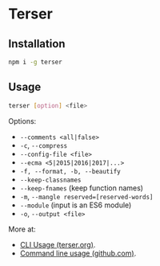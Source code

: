 # Terser

## Installation

```bash
npm i -g terser
```

## Usage

```bash
terser [option] <file>
```

Options:

- `--comments <all|false>`
- `-c`, `--compress`
- `--config-file <file>`
- `--ecma <5|2015|2016|2017|...>`
- `-f, --format, -b, --beautify`
- `--keep-classnames`
- `--keep-fnames` (keep function names)
- `-m`, `--mangle reserved=[reserved-words]`
- `--module` (input is an ES6 module)
- `-o`, `--output <file>`

More at:

- [CLI Usage (terser.org)](https://terser.org/docs/cli-usage).
- [Command line usage (github.com)](https://github.com/terser/terser#command-line-usage).
